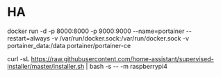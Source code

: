 # HA

docker run -d -p 8000:8000 -p 9000:9000 --name=portainer --restart=always -v /var/run/docker.sock:/var/run/docker.sock -v portainer_data:/data portainer/portainer-ce

curl -sL https://raw.githubusercontent.com/home-assistant/supervised-installer/master/installer.sh | bash -s -- -m raspberrypi4

